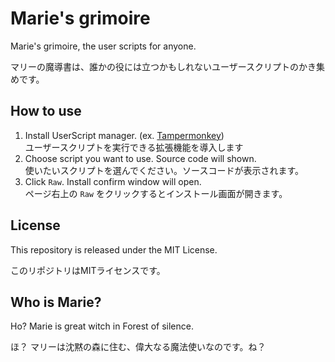 # Marie's grimoire
Marie's grimoire, the user scripts for anyone.

マリーの魔導書は、誰かの役には立つかもしれないユーザースクリプトのかき集めです。

## How to use

1. Install UserScript manager. (ex. [Tampermonkey](https://www.tampermonkey.net/))  
ユーザースクリプトを実行できる拡張機能を導入します
1. Choose script you want to use. Source code will shown.  
使いたいスクリプトを選んでください。ソースコードが表示されます。
1. Click `Raw`. Install confirm window will open.  
ページ右上の `Raw` をクリックするとインストール画面が開きます。

## License
This repository is released under the MIT License.

このリポジトリはMITライセンスです。

## Who is Marie?

Ho? Marie is great witch in Forest of silence.

ほ？ マリーは沈黙の森に住む、偉大なる魔法使いなのです。ね？
